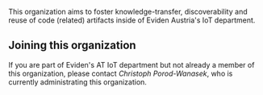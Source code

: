 This organization aims to foster knowledge-transfer, discoverability and reuse of code (related) artifacts inside of Eviden Austria's IoT department.

## Joining this organization

If you are part of Eviden's AT IoT department but not already a member of this organization, please contact *Christoph Porod-Wanasek*, who is currently administrating this organization.
